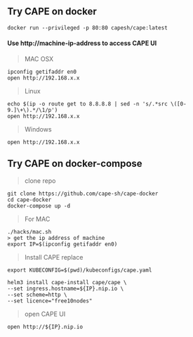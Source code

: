## Try CAPE on docker
```
docker run --privileged -p 80:80 capesh/cape:latest
```

#### Use http://machine-ip-address to access CAPE UI 


> MAC OSX
```
ipconfig getifaddr en0
open http://192.168.x.x
```

> Linux
```
echo $(ip -o route get to 8.8.8.8 | sed -n 's/.*src \([0-9.]\+\).*/\1/p')
open http://192.168.x.x
```

> Windows
```
open http://192.168.x.x
```

## Try CAPE on docker-compose
> clone repo
```
git clone https://github.com/cape-sh/cape-docker
cd cape-docker
docker-compose up -d
```

> For MAC
```
./hacks/mac.sh
> get the ip address of machine
export IP=$(ipconfig getifaddr en0)
```

> Install CAPE
replace 
```
export KUBECONFIG=$(pwd)/kubeconfigs/cape.yaml

helm3 install cape-install cape/cape \
--set ingress.hostname=${IP}.nip.io \
--set scheme=http \
--set licence="free10nodes"
```

> open CAPE UI
```
open http://${IP}.nip.io
```


